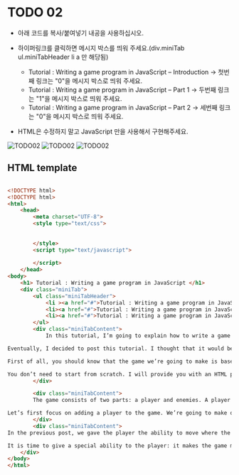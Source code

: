 ﻿TODO 02
========

* 아래 코드를 복사/붙여넣기 내공을 사용하십시오.
* 하이퍼링크를 클릭하면 메시지 박스를 띄워 주세요.(div.miniTab  ul.miniTabHeader li a 만 해당됨)
  - Tutorial : Writing a game program in JavaScript – Introduction -> 첫번째 링크는 "0"을 메시지 박스로 띄워 주세요.
  - Tutorial : Writing a game program in JavaScript – Part 1 -> 두번째 링크는 "1"을 메시지 박스로 띄워 주세요.
  - Tutorial : Writing a game program in JavaScript – Part 2 -> 세번째 링크는 "0"을 메시지 박스로 띄워 주세요.

* HTML은 수정하지 말고 JavaScript 만을 사용해서 구현해주세요.

![TODO02](https://github.com/ByungChangYoo/clipsoft/blob/master/javascript/15-2015년01월07일/todo/images/todo_02_01.png)
![TODO02](https://github.com/ByungChangYoo/clipsoft/blob/master/javascript/15-2015년01월07일/todo/images/todo_02_02.png)
![TODO02](https://github.com/ByungChangYoo/clipsoft/blob/master/javascript/15-2015년01월07일/todo/images/todo_02_03.png)

## HTML template

```html

<!DOCTYPE html> 
<!DOCTYPE html> 
<html>
	<head>
		<meta charset="UTF-8">
		<style type="text/css">
		
			
		</style>
		<script type="text/javascript">
			
		</script>
	</head>
<body>
    <h1> Tutorial : Writing a game program in JavaScript </h1>
    <div class="miniTab">
		<ul class="miniTabHeader">
		    <li ><a href="#">Tutorial : Writing a game program in JavaScript – Introduction</a></li>
		    <li><a href="#">Tutorial : Writing a game program in JavaScript – Part 1</a></li>
		    <li><a href="#">Tutorial : Writing a game program in JavaScript – Part 2</a></li>
		</ul>
		<div class="miniTabContent">    
			In this tutorial, I’m going to explain how to write a game program in JavaScript. Before starting off this tutorial, let me get something straight. I’m also a newbie JavaScript learner, and I’ve never make any other games before. To be honest, it’s my first tutorial and I’ve been shying away from posting this tutorial because I’m worried about telling something every JavaScript developers already know very well in a different way.

Eventually, I decided to post this tutorial. I thought that it would be worth posting my humble tutorial for every JavaScript learner in the world, even if it’s about a simple and terrible game. Conversely, it could be a suitable tutorial for beginners, because it’s about a super simple and humble game. It means that this tutorial might be easy to understand. As a result, it could give you confidence in your ability enough to make more awesome games than the game I made in this tutorial.

First of all, you should know that the game we’re going to make is based on an HTML table and CSS. I will try to do my best to make this tutorial understandable and keep it as simple as possible. However, there is one thing I expect of you :  I expect you to already have a basic understanding of WEB programming in order to be able to follow this tutorial, because I don’t have any plan to explain what HTML is, what CSS is, what JavaScript is, and so on. If you are an experienced JavaScript developer, this might be not so much the tutorial you’re looking for as the one you’re really trying to avoid. I don’t mind if you press the back button on your browser without leaving your comment about this tutorial.

You don’t need to start from scratch. I will provide you with an HTML page for helping you focus on just writing a code. You can start with the following code snippet that I made.
		</div>

		<div class="miniTabContent">  
		The game consists of two parts: a player and enemies. A player can be controlled with the arrow keys, whereas enemies cannot be. Enemies are just targets that the player should kill.

Let’s first focus on adding a player to the game. We’re going to make one of the cells in the table the player, whose background color is blue, and then give him the ability to move from right to left. You can make the player move in the direction you want by pressing the left (←) or right (→) arrow key. If you press the up (↑) or down (↓)arrow key, the player has no idea what you are asking for. Note that the player cannot move up and down in the game.
		</div>
		<div class="miniTabContent">
In the previous post, we gave the player the ability to move where the user wanted. Imagine that the player has just one ability to move from left to right in the game: there is no doubt that users would get bored and lose their interest in playing the game. I recently stumbled across a funny and bitter article. According to the article, most of the people who are the third wheel think of their coupled-off friends as a constant reminder of their bitter loneliness. The article encourages me to add a special ability to the game to stop it from being the third wheel. We’re just taking baby steps at the moment, but I’m convinced that we will make a little progress on the game in this post.

It is time to give a special ability to the player: it makes the game more dynamic and gets your attention. That is the firepower, which means the player can fire bullets. When the user press the spacebar (” “) key, the player would fire the bullet which is supposed to go toward the top of the table.</div>
	</div>
</body>
</html>

```
